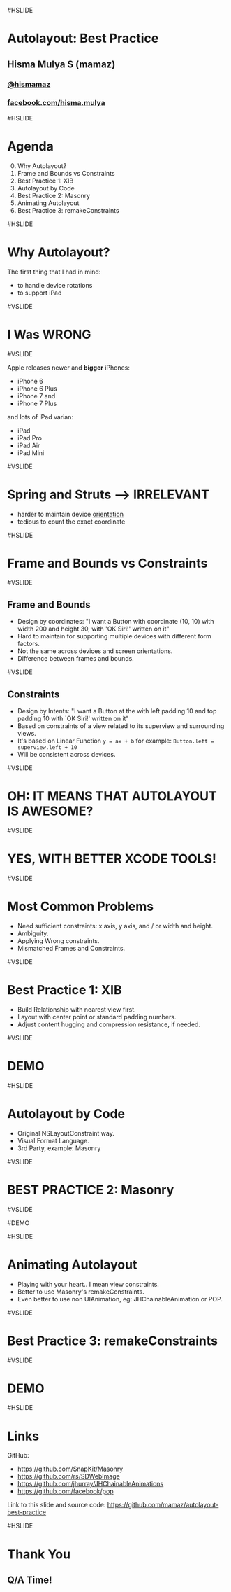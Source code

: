 #HSLIDE
# Autolayout: Best Practice
## Hisma Mulya S (mamaz)
### [@hismamaz](http://twitter.com/hismamaz)
### [facebook.com/hisma.mulya](https://facebook.com/hisma.mulya)

#HSLIDE
# Agenda
0. Why Autolayout?
1. Frame and Bounds vs Constraints
2. Best Practice 1: XIB
3. Autolayout by Code
4. Best Practice 2: Masonry
5. Animating Autolayout
6. Best Practice 3: remakeConstraints

#HSLIDE
# Why Autolayout?

The first thing that I had in mind:
- to handle device rotations
- to support iPad

#VSLIDE
# I Was WRONG

#VSLIDE

Apple releases newer and **bigger** iPhones:
- iPhone 6
- iPhone 6 Plus
- iPhone 7 and
- iPhone 7 Plus

and lots of iPad varian:
- iPad
- iPad Pro
- iPad Air
- iPad Mini

#VSLIDE

# Spring and Struts --> **IRRELEVANT**

* harder to maintain device [orientation](https://www.paintcodeapp.com/news/ultimate-guide-to-iphone-resolutions)
* tedious to count the exact coordinate

#HSLIDE

# Frame and Bounds vs Constraints

#VSLIDE
## Frame and Bounds
- Design by coordinates: "I want a Button with coordinate (10, 10) with width 200 and height 30, with 'OK Siri!' written on it"
- Hard to maintain for supporting multiple devices with different form factors.
- Not the same across devices and screen orientations.
- Difference between frames and bounds.

#VSLIDE
## Constraints
- Design by Intents: "I want a Button at the with left padding 10 and top padding 10 with `OK Siri!' written on it"
- Based on constraints of a view related to its superview and surrounding views.
- It's based on Linear Function `y = ax + b`
for example: `Button.left = superview.left + 10`
- Will be consistent across devices.

#VSLIDE

# OH: IT MEANS THAT AUTOLAYOUT IS AWESOME?

#VSLIDE

# YES, WITH BETTER XCODE TOOLS!

#VSLIDE

# Most Common Problems
- Need sufficient constraints: x axis, y axis, and / or width and height.
- Ambiguity.
- Applying Wrong constraints.
- Mismatched Frames and Constraints.

#VSLIDE

# Best Practice 1: XIB
- Build Relationship with nearest view first.
- Layout with center point or standard padding numbers.
- Adjust content hugging and compression resistance, if needed.

#VSLIDE

# DEMO

#HSLIDE

# Autolayout by Code

* Original NSLayoutConstraint way.
* Visual Format Language.
* 3rd Party, example: Masonry

#VSLIDE

# BEST PRACTICE 2: Masonry

#VSLIDE

#DEMO

#HSLIDE

# Animating Autolayout
* Playing with your heart.. I mean view constraints.
* Better to use Masonry's remakeConstraints.
* Even better to use non UIAnimation, eg: JHChainableAnimation or POP.

#VSLIDE

# Best Practice 3: remakeConstraints

#VSLIDE

# DEMO

#HSLIDE

# Links

GitHub:
* https://github.com/SnapKit/Masonry
* https://github.com/rs/SDWebImage
* https://github.com/jhurray/JHChainableAnimations
* https://github.com/facebook/pop

Link to this slide and source code: https://github.com/mamaz/autolayout-best-practice


#HSLIDE

# Thank You
## Q/A Time!
